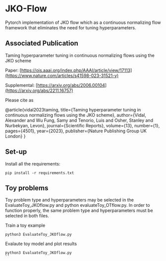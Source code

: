 # JKO-Flow
Pytorch implementation of JKO flow which as a continuous normalizing flow framework that eliminates the need for tuning hyperparameters.

## Associated Publication

Taming hyperparameter tuning in continuous normalizing flows using the JKO scheme

Paper: [https://ojs.aaai.org/index.php/AAAI/article/view/17113](https://www.nature.com/articles/s41598-023-31521-y)

Supplemental: [https://arxiv.org/abs/2006.00104](https://arxiv.org/abs/2211.16757)

Please cite as
    
@article{vidal2023taming,
  title={Taming hyperparameter tuning in continuous normalizing flows using the JKO scheme},
  author={Vidal, Alexander and Wu Fung, Samy and Tenorio, Luis and Osher, Stanley and Nurbekyan, Levon},
  journal={Scientific Reports},
  volume={13},
  number={1},
  pages={4501},
  year={2023},
  publisher={Nature Publishing Group UK London}
}

## Set-up

Install all the requirements:
```
pip install -r requirements.txt 
```

## Toy problems

Toy problem type and hyperparameters may be selected in the EvaluateToy_JKOflow.py and python evaluateToy_OTflow.py.  In order to function properly, the same problem type and hyperparameters must be selected in both files.  

Train a toy example
```
python3 EvaluateToy_JKOflow.py
```

Evalaute toy model and plot results 
```
python3 EvaluateToy_JKOflow.py
``

